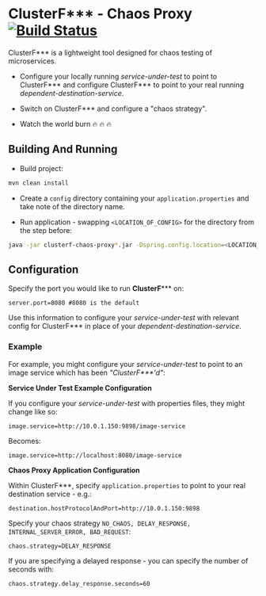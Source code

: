 # ClusterF*** - Chaos Proxy [![Build Status](https://travis-ci.org/AndyMacDroo/clusterf-chaos-proxy.svg?branch=master)](https://travis-ci.org/AndyMacDroo/clusterf-chaos-proxy)

ClusterF*** is a lightweight tool designed for chaos testing of microservices. 

* Configure your locally running _service-under-test_ to point to ClusterF*** and configure ClusterF*** to point to your real running _dependent-destination-service_. 

* Switch on ClusterF*** and configure a "chaos strategy".

* Watch the world burn :fire: :fire: :fire:


## Building And Running ##

* Build project:
```sh
mvn clean install
```

* Create a `config` directory containing your `application.properties` and take note of the directory name.

* Run application - swapping `<LOCATION_OF_CONFIG>` for the directory from the step before:
```sh
java -jar clusterf-chaos-proxy*.jar -Dspring.config.location=<LOCATION_OF_CONFIG>/config/application.properties
```

## Configuration ##

Specify the port you would like to run **ClusterF***\** on:

```properties
server.port=8080 #8080 is the default
```

Use this information to configure your _service-under-test_ with relevant config for ClusterF*** in place of your _dependent-destination-service_.

### Example ###
For example, you might configure your _service-under-test_ to point to an image service which has been _"ClusterF***'d"_:

**Service Under Test Example Configuration**

If you configure your _service-under-test_ with properties files, they might change like so:

```properties
image.service=http://10.0.1.150:9898/image-service
```

Becomes:
```properties
image.service=http://localhost:8080/image-service
```

**Chaos Proxy Application Configuration**

Within ClusterF***, specify `application.properties` to point to your real destination service - e.g.:

```properties
destination.hostProtocolAndPort=http://10.0.1.150:9898
```
Specify your chaos strategy `NO_CHAOS, DELAY_RESPONSE, INTERNAL_SERVER_ERROR, BAD_REQUEST`:

```properties
chaos.strategy=DELAY_RESPONSE
```

If you are specifying a delayed response - you can specify the number of seconds with:

```properties
chaos.strategy.delay_response.seconds=60
```